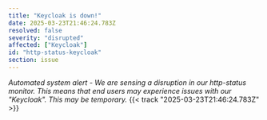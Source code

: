 ```yaml
---
title: "Keycloak is down!"
date: 2025-03-23T21:46:24.783Z
resolved: false
severity: "disrupted"
affected: ["Keycloak"]
id: "http-status-keycloak"
section: issue
---
```


**Automated system alert* - We are sensing a disruption in our http-status monitor. This means that end users may experience issues with our "Keycloak". This may be temporary.* {{< track "2025-03-23T21:46:24.783Z" >}}
